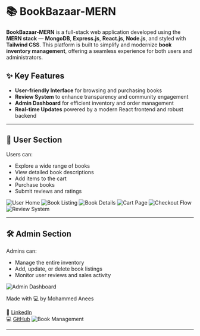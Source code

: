 

# 📚 BookBazaar-MERN

**BookBazaar-MERN** is a full-stack web application developed using the **MERN stack** — **MongoDB**, **Express.js**, **React.js**, **Node.js**, and styled with **Tailwind CSS**. This platform is built to simplify and modernize **book inventory management**, offering a seamless experience for both users and administrators.

## ✨ Key Features

* **User-friendly Interface** for browsing and purchasing books
* **Review System** to enhance transparency and community engagement
* **Admin Dashboard** for efficient inventory and order management
* **Real-time Updates** powered by a modern React frontend and robust backend

---

## 👤 User Section

Users can:

* Explore a wide range of books
* View detailed book descriptions
* Add items to the cart
* Purchase books
* Submit reviews and ratings

![User Home](https://github.com/user-attachments/assets/77de299b-c839-4611-8783-4502a630acd5)
![Book Listing](https://github.com/user-attachments/assets/5259b940-4f58-4997-b830-d98e06145a2f)
![Book Details](https://github.com/user-attachments/assets/a6cb66d5-e429-4324-a25e-8d24ba713349)
![Cart Page](https://github.com/user-attachments/assets/079b190b-17b6-46b9-b3a9-ccb6f8de1206)
![Checkout Flow](https://github.com/user-attachments/assets/2697c385-701d-4464-9483-ad0c31b84561)
![Review System](https://github.com/user-attachments/assets/3701ddfa-f042-4ed8-b48d-b5855f32db2b)

---

## 🛠️ Admin Section

Admins can:

* Manage the entire inventory
* Add, update, or delete book listings
* Monitor user reviews and sales activity

![Admin Dashboard](https://github.com/user-attachments/assets/c98b1742-dc04-4d94-873d-5eb4af8420f3)


 Made with 💻 by Mohammed Anees  

🔗 [LinkedIn](https://linkedin.com/in/mohammedaneesdev)  
💻 [GitHub](https://github.com/Mohammedanees06)
![Book Management](https://github.com/user-attachments/assets/7df81d86-fb80-468f-a4bb-e2c85e4a243b)

---



